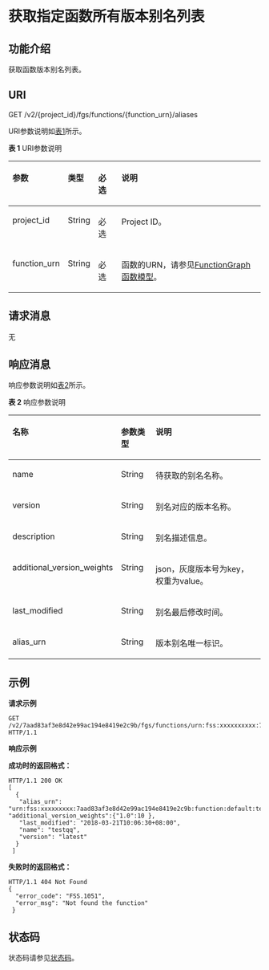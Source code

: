 # 获取指定函数所有版本别名列表<a name="ZH-CN_TOPIC_0159565231"></a>

## 功能介绍<a name="section56319407"></a>

获取函数版本别名列表。

## URI<a name="section37112622"></a>

GET /v2/\{project\_id\}/fgs/functions/\{function\_urn\}/aliases

URI参数说明如[表1](#d0e5050)所示。

**表 1**  URI参数说明

<a name="d0e5050"></a>
<table><thead align="left"><tr id="row30919932"><th class="cellrowborder" valign="top" width="15%" id="mcps1.2.5.1.1"><p id="p21486557"><a name="p21486557"></a><a name="p21486557"></a>参数</p>
</th>
<th class="cellrowborder" valign="top" width="10%" id="mcps1.2.5.1.2"><p id="p62689522"><a name="p62689522"></a><a name="p62689522"></a>类型</p>
</th>
<th class="cellrowborder" valign="top" width="10%" id="mcps1.2.5.1.3"><p id="p44686499"><a name="p44686499"></a><a name="p44686499"></a>必选</p>
</th>
<th class="cellrowborder" valign="top" width="65%" id="mcps1.2.5.1.4"><p id="p62836698"><a name="p62836698"></a><a name="p62836698"></a>说明</p>
</th>
</tr>
</thead>
<tbody><tr id="row56607740"><td class="cellrowborder" valign="top" width="15%" headers="mcps1.2.5.1.1 "><p id="p21824243"><a name="p21824243"></a><a name="p21824243"></a>project_id</p>
</td>
<td class="cellrowborder" valign="top" width="10%" headers="mcps1.2.5.1.2 "><p id="p22933287"><a name="p22933287"></a><a name="p22933287"></a>String</p>
</td>
<td class="cellrowborder" valign="top" width="10%" headers="mcps1.2.5.1.3 "><p id="p45656959"><a name="p45656959"></a><a name="p45656959"></a>必选</p>
</td>
<td class="cellrowborder" valign="top" width="65%" headers="mcps1.2.5.1.4 "><p id="p7226212"><a name="p7226212"></a><a name="p7226212"></a>Project ID。</p>
</td>
</tr>
<tr id="row65035910"><td class="cellrowborder" valign="top" width="15%" headers="mcps1.2.5.1.1 "><p id="p33417385"><a name="p33417385"></a><a name="p33417385"></a>function_urn</p>
</td>
<td class="cellrowborder" valign="top" width="10%" headers="mcps1.2.5.1.2 "><p id="p22453644"><a name="p22453644"></a><a name="p22453644"></a>String</p>
</td>
<td class="cellrowborder" valign="top" width="10%" headers="mcps1.2.5.1.3 "><p id="p6805847"><a name="p6805847"></a><a name="p6805847"></a>必选</p>
</td>
<td class="cellrowborder" valign="top" width="65%" headers="mcps1.2.5.1.4 "><p id="p14402739"><a name="p14402739"></a><a name="p14402739"></a>函数的URN，请参见<a href="FunctionGraph函数模型.md">FunctionGraph函数模型</a>。</p>
</td>
</tr>
</tbody>
</table>

## 请求消息<a name="section65578143"></a>

无

## 响应消息<a name="section53332381"></a>

响应参数说明如[表2](#table394445163918)所示。    

**表 2**  响应参数说明

<a name="table394445163918"></a>
<table><thead align="left"><tr id="row5944851163912"><th class="cellrowborder" valign="top" width="20%" id="mcps1.2.4.1.1"><p id="p7944165193912"><a name="p7944165193912"></a><a name="p7944165193912"></a>名称</p>
</th>
<th class="cellrowborder" valign="top" width="15%" id="mcps1.2.4.1.2"><p id="p494413519391"><a name="p494413519391"></a><a name="p494413519391"></a>参数类型</p>
</th>
<th class="cellrowborder" valign="top" width="65%" id="mcps1.2.4.1.3"><p id="p159441351193918"><a name="p159441351193918"></a><a name="p159441351193918"></a>说明</p>
</th>
</tr>
</thead>
<tbody><tr id="row656714506269"><td class="cellrowborder" valign="top" width="20%" headers="mcps1.2.4.1.1 "><p id="p897220169325"><a name="p897220169325"></a><a name="p897220169325"></a>name</p>
</td>
<td class="cellrowborder" valign="top" width="15%" headers="mcps1.2.4.1.2 "><p id="p142135417295"><a name="p142135417295"></a><a name="p142135417295"></a>String</p>
</td>
<td class="cellrowborder" valign="top" width="65%" headers="mcps1.2.4.1.3 "><p id="p1421384119295"><a name="p1421384119295"></a><a name="p1421384119295"></a>待获取的别名名称。</p>
</td>
</tr>
<tr id="row1447114561264"><td class="cellrowborder" valign="top" width="20%" headers="mcps1.2.4.1.1 "><p id="p19701163322"><a name="p19701163322"></a><a name="p19701163322"></a>version</p>
</td>
<td class="cellrowborder" valign="top" width="15%" headers="mcps1.2.4.1.2 "><p id="p9213341192920"><a name="p9213341192920"></a><a name="p9213341192920"></a>String</p>
</td>
<td class="cellrowborder" valign="top" width="65%" headers="mcps1.2.4.1.3 "><p id="p321310414293"><a name="p321310414293"></a><a name="p321310414293"></a>别名对应的版本名称。</p>
</td>
</tr>
<tr id="row171881259182617"><td class="cellrowborder" valign="top" width="20%" headers="mcps1.2.4.1.1 "><p id="p18968181603213"><a name="p18968181603213"></a><a name="p18968181603213"></a>description</p>
</td>
<td class="cellrowborder" valign="top" width="15%" headers="mcps1.2.4.1.2 "><p id="p1213144152913"><a name="p1213144152913"></a><a name="p1213144152913"></a>String</p>
</td>
<td class="cellrowborder" valign="top" width="65%" headers="mcps1.2.4.1.3 "><p id="p152131417294"><a name="p152131417294"></a><a name="p152131417294"></a>别名描述信息。</p>
</td>
</tr>
<tr id="row14137558131817"><td class="cellrowborder" valign="top" width="20%" headers="mcps1.2.4.1.1 "><p id="p0139175831817"><a name="p0139175831817"></a><a name="p0139175831817"></a>additional_version_weights</p>
</td>
<td class="cellrowborder" valign="top" width="15%" headers="mcps1.2.4.1.2 "><p id="p1613965841816"><a name="p1613965841816"></a><a name="p1613965841816"></a>String</p>
</td>
<td class="cellrowborder" valign="top" width="65%" headers="mcps1.2.4.1.3 "><p id="p313915891813"><a name="p313915891813"></a><a name="p313915891813"></a>json，灰度版本号为key，权重为value。</p>
</td>
</tr>
<tr id="row152771626162720"><td class="cellrowborder" valign="top" width="20%" headers="mcps1.2.4.1.1 "><p id="p1096571673212"><a name="p1096571673212"></a><a name="p1096571673212"></a>last_modified</p>
</td>
<td class="cellrowborder" valign="top" width="15%" headers="mcps1.2.4.1.2 "><p id="p121454162919"><a name="p121454162919"></a><a name="p121454162919"></a>String</p>
</td>
<td class="cellrowborder" valign="top" width="65%" headers="mcps1.2.4.1.3 "><p id="p1621414112915"><a name="p1621414112915"></a><a name="p1621414112915"></a>别名最后修改时间。</p>
</td>
</tr>
<tr id="row143501123142714"><td class="cellrowborder" valign="top" width="20%" headers="mcps1.2.4.1.1 "><p id="p139611116173219"><a name="p139611116173219"></a><a name="p139611116173219"></a>alias_urn</p>
</td>
<td class="cellrowborder" valign="top" width="15%" headers="mcps1.2.4.1.2 "><p id="p11214204112298"><a name="p11214204112298"></a><a name="p11214204112298"></a>String</p>
</td>
<td class="cellrowborder" valign="top" width="65%" headers="mcps1.2.4.1.3 "><p id="p1421410413290"><a name="p1421410413290"></a><a name="p1421410413290"></a>版本别名唯一标识。</p>
</td>
</tr>
</tbody>
</table>

## 示例<a name="section4747557132010"></a>

**请求示例**

```
GET /v2/7aad83af3e8d42e99ac194e8419e2c9b/fgs/functions/urn:fss:xxxxxxxxxx:7aad83af3e8d42e99ac194e8419e2c9b:function:default:test:latest/aliases HTTP/1.1
```

**响应示例**

**成功时的返回格式：**

```
HTTP/1.1 200 OK
[ 
  { 
   "alias_urn": "urn:fss:xxxxxxxxx:7aad83af3e8d42e99ac194e8419e2c9b:function:default:test:!testqq", 
"additional_version_weights":{"1.0":10 },
   "last_modified": "2018-03-21T10:06:30+08:00", 
   "name": "testqq", 
   "version": "latest" 
  } 
 ]
```

**失败时的返回格式：**

```
HTTP/1.1 404 Not Found 
{ 
  "error_code": "FSS.1051", 
  "error_msg": "Not found the function" 
 }
```

## 状态码<a name="section10229384"></a>

状态码请参见[状态码](状态码.md)。


